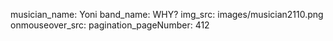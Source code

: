 musician_name: Yoni
band_name: WHY?
img_src: images/musician2110.png
onmouseover_src: 
pagination_pageNumber: 412